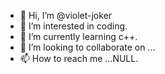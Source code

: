 - 👋 Hi, I’m @violet-joker
- 👀 I’m interested in coding.
- 🌱 I’m currently learning c++.
- 💞️ I’m looking to collaborate on ...
- 📫 How to reach me ...NULL.

<!---
violet-joker/violet-joker is a ✨ special ✨ repository because its `README.md` (this file) appears on your GitHub profile.
You can click the Preview link to take a look at your changes.
--->
